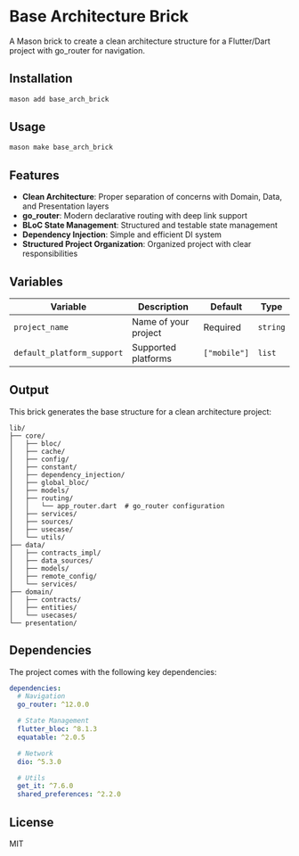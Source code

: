 # Base Architecture Brick

A Mason brick to create a clean architecture structure for a Flutter/Dart project with go_router for navigation.

## Installation

```bash
mason add base_arch_brick
```

## Usage

```bash
mason make base_arch_brick
```

## Features

- **Clean Architecture**: Proper separation of concerns with Domain, Data, and Presentation layers
- **go_router**: Modern declarative routing with deep link support
- **BLoC State Management**: Structured and testable state management
- **Dependency Injection**: Simple and efficient DI system
- **Structured Project Organization**: Organized project with clear responsibilities

## Variables

| Variable                 | Description                       | Default     | Type      |
|--------------------------|-----------------------------------|-------------|-----------|
| `project_name`           | Name of your project              | Required    | `string`  |
| `default_platform_support` | Supported platforms              | `["mobile"]` | `list`   |

## Output

This brick generates the base structure for a clean architecture project:

```
lib/
├── core/
│   ├── bloc/
│   ├── cache/
│   ├── config/
│   ├── constant/
│   ├── dependency_injection/
│   ├── global_bloc/
│   ├── models/
│   ├── routing/
│   │   └── app_router.dart  # go_router configuration
│   ├── services/
│   ├── sources/
│   ├── usecase/
│   └── utils/
├── data/
│   ├── contracts_impl/
│   ├── data_sources/
│   ├── models/
│   ├── remote_config/
│   └── services/
├── domain/
│   ├── contracts/
│   ├── entities/
│   └── usecases/
└── presentation/
```

## Dependencies

The project comes with the following key dependencies:

```yaml
dependencies:
  # Navigation
  go_router: ^12.0.0

  # State Management
  flutter_bloc: ^8.1.3
  equatable: ^2.0.5

  # Network
  dio: ^5.3.0

  # Utils
  get_it: ^7.6.0
  shared_preferences: ^2.2.0
```

## License

MIT 
